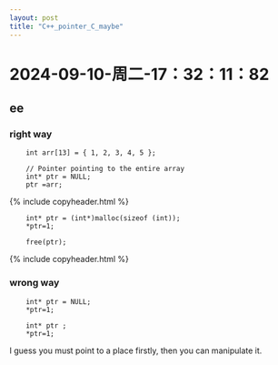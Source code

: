 ```yaml
--- 
layout: post 
title: "C++_pointer_C_maybe" 
--- 
```

# 2024-09-10-周二-17：32：11：82 

## ee 

### right way

```
    int arr[13] = { 1, 2, 3, 4, 5 }; 
  
    // Pointer pointing to the entire array 
    int* ptr = NULL;
    ptr =arr;
```

{% include copyheader.html %}

```
    int* ptr = (int*)malloc(sizeof (int));
    *ptr=1;

    free(ptr);
```

{% include copyheader.html %}

### wrong way

```
    int* ptr = NULL;
    *ptr=1;
```

```
    int* ptr ;
    *ptr=1;
```

I guess you must point to a place firstly, then you can manipulate it.